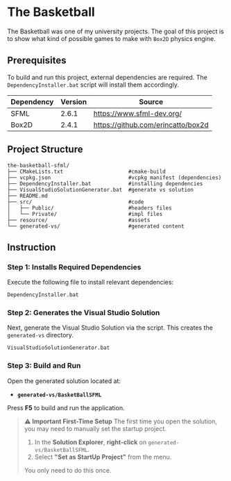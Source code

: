 # The Basketball

The Basketball was one of my university projects. The goal of this project is to show what kind of possible games to make with `Box2D` physics engine.


## Prerequisites
To build and run this project, external dependencies are required. The `DependencyInstaller.bat` script will install them accordingly.

| Dependency | Version | Source |
|------------|---------|--------|
| SFML       | 2.6.1   | https://www.sfml-dev.org/          |
| Box2D      | 2.4.1   | https://github.com/erincatto/box2d |

## Project Structure

```
the-basketball-sfml/
├── CMakeLists.txt                     #cmake-build
├── vcpkg.json                         #vcpkg manifest (dependencies)
├── DependencyInstaller.bat            #installing dependencies
├── VisualStudioSolutionGenerator.bat  #generate vs solution
├── README.md                          
├── src/                               #code
│   ├── Public/                        #headers files
│   └── Private/                       #impl files
├── resource/                          #assets
└── generated-vs/                      #generated content
```

## Instruction
### Step 1: Installs Required Dependencies

Execute the following file to install relevant dependencies:

```cmd
DependencyInstaller.bat
```

### Step 2: Generates the Visual Studio Solution

Next, generate the Visual Studio Solution via the script. This creates the `generated-vs` directory.

```cmd
VisualStudioSolutionGenerator.bat
```

### Step 3: Build and Run

Open the generated solution located at:
- **`generated-vs/BasketBallSFML`**

Press **F5** to build and run the application.

> **⚠️ Important First-Time Setup**
> The first time you open the solution, you may need to manually set the startup project.
> 1. In the **Solution Explorer**, **right-click** on `generated-vs/BasketBallSFML`.
> 2. Select **"Set as StartUp Project"** from the menu.
>
> You only need to do this once.
